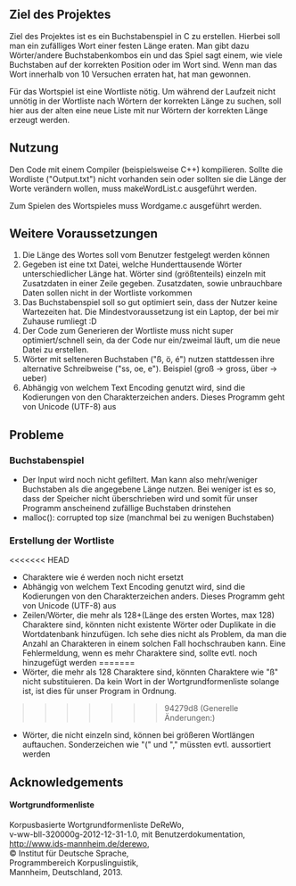 ## Ziel des Projektes

Ziel des Projektes ist es ein Buchstabenspiel in C zu erstellen. Hierbei soll man ein zufälliges Wort einer festen Länge eraten. Man gibt dazu Wörter/andere Buchstabenkombos ein und das Spiel sagt einem, wie viele Buchstaben auf der korrekten Position oder im Wort sind. Wenn man das Wort innerhalb von 10 Versuchen erraten hat, hat man gewonnen.

Für das Wortspiel ist eine Wortliste nötig. Um während der Laufzeit nicht unnötig in der Wortliste nach Wörtern der korrekten Länge zu suchen, soll hier aus der alten eine neue Liste mit nur Wörtern der korrekten Länge erzeugt werden.

## Nutzung

Den Code mit einem Compiler (beispielsweise C++) kompilieren. Sollte die Wordliste ("Output.txt") nicht vorhanden sein oder sollten sie die Länge der Worte verändern wollen, muss makeWordList.c ausgeführt werden.

Zum Spielen des Wortspieles muss Wordgame.c ausgeführt werden.

## Weitere Voraussetzungen
1. Die Länge des Wortes soll vom Benutzer festgelegt werden können
2. Gegeben ist eine txt Datei, welche Hunderttausende Wörter unterschiedlicher Länge hat. Wörter sind (größtenteils) einzeln mit Zusatzdaten in einer Zeile gegeben. Zusatzdaten, sowie unbrauchbare Daten sollen nicht in der Wortliste vorkommen
3. Das Buchstabenspiel soll so gut optimiert sein, dass der Nutzer keine Wartezeiten hat. Die Mindestvoraussetzung ist ein Laptop, der bei mir Zuhause rumliegt :D
4. Der Code zum Generieren der Wortliste muss nicht super optimiert/schnell sein, da der Code nur ein/zweimal läuft, um die neue Datei zu erstellen. 
5. Wörter mit selteneren Buchstaben ("ß, ö, é") nutzen stattdessen ihre alternative Schreibweise ("ss, oe, e"). Beispiel (groß -> gross, über -> ueber)
6. Abhängig von welchem Text Encoding genutzt wird, sind die Kodierungen von den Charakterzeichen anders. Dieses Programm geht von Unicode (UTF-8) aus

## Probleme

### Buchstabenspiel

- Der Input wird noch nicht gefiltert. Man kann also mehr/weniger Buchstaben als die angegebene Länge nutzen. Bei weniger ist es so, dass der Speicher nicht überschrieben wird und somit für unser Programm anscheinend zufällige Buchstaben drinstehen
- malloc(): corrupted top size (manchmal bei zu wenigen Buchstaben)

### Erstellung der Wortliste

<<<<<<< HEAD
- Charaktere wie é werden noch nicht ersetzt
- Abhängig von welchem Text Encoding genutzt wird, sind die Kodierungen von den Charakterzeichen anders. Dieses Programm geht von Unicode (UTF-8) aus
- Zeilen/Wörter, die mehr als 128+(Länge des ersten Wortes, max 128) Charaktere sind, könnten nicht existente Wörter oder Duplikate in die Wortdatenbank hinzufügen. Ich sehe dies nicht als Problem, da man die Anzahl an Charakteren in einem solchen Fall hochschrauben kann. Eine Fehlermeldung, wenn es mehr Charaktere sind, sollte evtl. noch hinzugefügt werden
=======
- Wörter, die mehr als 128 Charaktere sind, könnten Charaktere wie "ß" nicht substituieren. Da kein Wort in der Wortgrundformenliste solange ist, ist dies für unser Program in Ordnung.
>>>>>>> 94279d8 (Generelle Änderungen:)
- Wörter, die nicht einzeln sind, können bei größeren Wortlängen auftauchen. Sonderzeichen wie "(" und "," müssten evtl. aussortiert werden

## Acknowledgements

#### Wortgrundformenliste

Korpusbasierte Wortgrundformenliste DeReWo, \
v-ww-bll-320000g-2012-12-31-1.0, mit Benutzerdokumentation, \
http://www.ids-mannheim.de/derewo, \
© Institut für Deutsche Sprache,  \
Programmbereich Korpuslinguistik, \
Mannheim, Deutschland, 2013.
